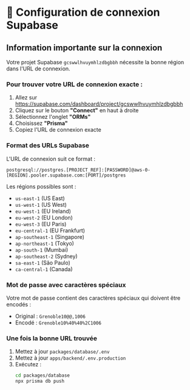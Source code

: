 # 🔗 Configuration de connexion Supabase

## Information importante sur la connexion

Votre projet Supabase `gcswwlhvuymhlzdbgbbh` nécessite la bonne région dans l'URL de connexion.

### Pour trouver votre URL de connexion exacte :

1. Allez sur https://supabase.com/dashboard/project/gcswwlhvuymhlzdbgbbh
2. Cliquez sur le bouton **"Connect"** en haut à droite
3. Sélectionnez l'onglet **"ORMs"**
4. Choisissez **"Prisma"**
5. Copiez l'URL de connexion exacte

### Format des URLs Supabase

L'URL de connexion suit ce format :
```
postgresql://postgres.[PROJECT_REF]:[PASSWORD]@aws-0-[REGION].pooler.supabase.com:[PORT]/postgres
```

Les régions possibles sont :
- `us-east-1` (US East)
- `us-west-1` (US West)
- `eu-west-1` (EU Ireland)
- `eu-west-2` (EU London)
- `eu-west-3` (EU Paris)
- `eu-central-1` (EU Frankfurt)
- `ap-southeast-1` (Singapore)
- `ap-northeast-1` (Tokyo)
- `ap-south-1` (Mumbai)
- `ap-southeast-2` (Sydney)
- `sa-east-1` (São Paulo)
- `ca-central-1` (Canada)

### Mot de passe avec caractères spéciaux

Votre mot de passe contient des caractères spéciaux qui doivent être encodés :
- Original : `Grenoble10@@,1006`
- Encodé : `Grenoble10%40%40%2C1006`

### Une fois la bonne URL trouvée

1. Mettez à jour `packages/database/.env`
2. Mettez à jour `apps/backend/.env.production`
3. Exécutez :
   ```bash
   cd packages/database
   npx prisma db push
   ```